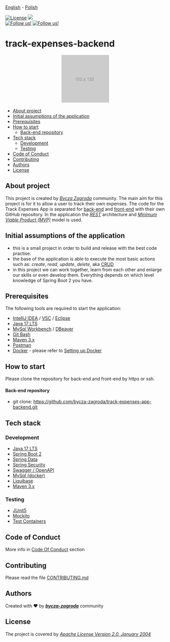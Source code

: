 [<ins>English</ins>](README.md) - [Polish](README.pl.md)

[![License](https://img.shields.io/badge/License-Apache%202.0-blue.svg)](docs/LICENSE)
[![](https://img.shields.io/github/workflow/status/bycza-zagroda/track-expenses-app-backend/run_tests.yml/develop)](https://github.com/bycza-zagroda/track-expenses-app-backend/actions)
<br>
[![Follow us!](https://img.shields.io/badge/FB-Bycza%20Zagroda-blue)](https://www.facebook.com/groups/byczazagroda/about/)
[![Follow us!](https://img.shields.io/badge/DISCORD-Bycza%20Zagroda-9cf)](https://discord.gg/5xmrnugs)

# track-expenses-backend

<div align="center">
  <img src="docs/images/placeholder-150.png" alt="Track Expenses app logo" />
</div>

* [About project](#about-project)
* [Initial assumptions of the application](#initial-assumptions-of-the-application)
* [Prerequisites](#prerequisites)
* [How to start](#how-to-start)
  - [Back-end repository](#back-end-repository)
* [Tech stack](#tech-stack)
  - [Development](#development)
  - [Testing](#testing)
* [Code of Conduct](#code-of-conduct)
* [Contributing](#contributing)
* [Authors](#authors)
* [License](#license)

## About project
This project is created by [_Bycza Zagroda_](https://github.com/bycza-zagroda) community.
The main aim for this project is for it to allow a user to track their own expenses.
The code for the Track Expenses App is separated for [back-end](https://github.com/bycza-zagroda/track-expenses-app-backend) and [front-end](https://github.com/bycza-zagroda/track-expenses-app-frontend) with
their own GitHub repository. In the application the [_REST_](https://pl.wikipedia.org/wiki/Representational_state_transfer) architecture and [_Minimum
Viable Product (MVP)_](https://www.parp.gov.pl/component/content/article/52414:minimum-viable-product) model is used.

## Initial assumptions of the application
- this is a small project in order to build and release with the best code practise.
- the base of the application is able to execute the most basic actions such as:
  _create_, _read_, _update_, _delete_, aka [CRUD](https://pl.wikipedia.org/wiki/CRUD)
- in this project we can work together, learn from each other and enlarge our skills
  or even develop them. Everything depends on which level knowledge of Spring Boot 2
  you have.

## Prerequisites
The following tools are required to start the application:
- [IntelliJ IDEA](https://www.jetbrains.com/idea/) / [VSC](https://code.visualstudio.com/) / [Eclipse](https://www.eclipse.org/)
- [Java 17 LTS](https://openjdk.org/projects/jdk/17/)
- [MySql Workbench](https://www.mysql.com/products/workbench/) / [DBeaver](https://dbeaver.io/)
- [Git Bash](https://git-scm.com/downloads)
- [Maven 3.x](https://maven.apache.org/download.cgi)
- [Postman](https://www.postman.com/)
- [Docker](https://docs.docker.com/get-docker/) - please refer to [Setting up Docker]()

## How to start
Please clone the repository for back-end and front-end by https or ssh.

#### Back-end repository
- git clone: https://github.com/bycza-zagroda/track-expenses-app-backend.git

## Tech stack

### Development
- [Java 17 LTS](https://openjdk.org/projects/jdk/17/)
- [Spring Boot 2](https://spring.io/projects/spring-boot)
- [Spring Data](https://spring.io/projects/spring-data)
- [Spring Security](https://spring.io/projects/spring-security)
- [Swagger / OpenAPI](https://swagger.io/specification/)
- [MySql (docker)](https://www.mysql.com/)
- [Liquibase](https://www.liquibase.org/)
- [Maven 3.x](https://maven.apache.org/)

### Testing
- [JUnit5](https://junit.org/junit5/)
- [Mockito](https://site.mockito.org/)
- [Test Containers](https://www.testcontainers.org/)

## Code of Conduct
More info in [Code Of Conduct](docs/CODE_OF_CONDUCT.md) section

## Contributing
Please read the file [CONTRIBUTING.md](docs/CONTRIBUTING.md)

## Authors
Created with ❤ by [**_bycza-zagroda_**](https://github.com/orgs/bycza-zagroda/people) community

## License
The project is covered by [_Apache License Version 2.0, January 2004_](docs/LICENSE)

